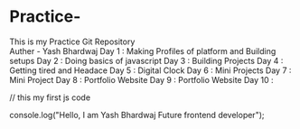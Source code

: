 # Practice-
This is my Practice Git Repository
<br>
Auther - Yash Bhardwaj
Day 1 : Making Profiles of platform and Building setups
Day 2 : Doing basics of javascript
Day 3 : Building Projects
Day 4 : Getting tired and Headace
Day 5 : Digital Clock
Day 6 : Mini Projects
Day 7 : Mini Project
Day 8 : Portfolio Website
Day 9 : Portfolio Website
Day 10 : 

// this my first js code

console.log("Hello, I am Yash Bhardwaj Future frontend developer");

